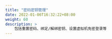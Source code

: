 ```yaml
---
title: "密码密钥管理"
date: 2022-01-06T16:32:22+08:00
weight: 60
description: >
    包括重置密码、绑定/解绑密钥、设置虚拟机免密登录等
---
```


